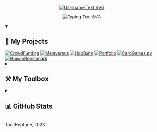 <!-- https://readme-typing-svg.demolab.com/demo/ -->
<p align="center">
   <a href="https://github.com/74C17N3P7UN3">
      <img src="https://readme-typing-svg.demolab.com?font=Fira+Code&size=26&weight=600&duration=1&center=true&vCenter=true&repeat=false&height=26&lines=TacitNeptune%E2%80%89%F0%9F%91%A8%E2%80%8D%F0%9F%92%BB" alt="Username Text SVG">
   </a>
</p>
<p align="center">
  <img src="https://readme-typing-svg.demolab.com?font=Fira+Code&pause=1000&center=true&vCenter=true&repeat=false&height=20&lines=Hi+there!+I'm+TacitNeptune.;I'm+a+skilled+frontend+web+dev;and+a+software+engineer+too!;See+you+below+%F0%9F%98%8E" alt="Typing Text SVG">
</p>

<details open>
   <summary><h2>📘 My Projects</h2></summary>
   <!-- https://github.com/anuraghazra/github-readme-stats -->
   <div align="left">
      <a href="https://github.com/74C17N3P7UN3/CrowdFunding"><img src="https://github-readme-stats.vercel.app/api/pin?username=74C17N3P7UN3&repo=CrowdFunding&bg_color=20232A&title_color=36BCF7&text_color=FFFFFF&icon_color=36BCF7&hide_border=true" alt="CrowdFunding"></a>
      <a href="https://github.com/74C17N3P7UN3/Metaversus"><img src="https://github-readme-stats.vercel.app/api/pin?username=74C17N3P7UN3&repo=Metaversus&bg_color=20232A&title_color=36BCF7&text_color=FFFFFF&icon_color=36BCF7&hide_border=true" alt="Metaversus"></a>
      <a href="https://github.com/74C17N3P7UN3/HooBank"><img src="https://github-readme-stats.vercel.app/api/pin?username=74C17N3P7UN3&repo=HooBank&bg_color=20232A&title_color=36BCF7&text_color=FFFFFF&icon_color=36BCF7&hide_border=true" alt="HooBank"></a>
      <a href="https://github.com/74C17N3P7UN3/Portfolio"><img src="https://github-readme-stats.vercel.app/api/pin?username=74C17N3P7UN3&repo=Portfolio&bg_color=20232A&title_color=36BCF7&text_color=FFFFFF&icon_color=36BCF7&hide_border=true" alt="Portfolio"></a>
      <a href="https://github.com/74C17N3P7UN3/CardGames.py"><img src="https://github-readme-stats.vercel.app/api/pin?username=74C17N3P7UN3&repo=CardGames.py&bg_color=20232A&title_color=36BCF7&text_color=FFFFFF&icon_color=36BCF7&hide_border=true" alt="CardGames.py"></a>
      <a href="https://github.com/74C17N3P7UN3/HumanBenchmark"><img src="https://github-readme-stats.vercel.app/api/pin?username=74C17N3P7UN3&repo=HumanBenchmark&bg_color=20232A&title_color=36BCF7&text_color=FFFFFF&icon_color=36BCF7&hide_border=true" alt="HumanBenchmark"></a>
   </div>
</details>

<details>
   <summary><h2>⚒️ My Toolbox</h2></summary>
   <!-- https://img.shields.io / https://custom-icon-badges.demolab.com -->
   <h4>👨‍💻 Programming and Markup</h4>
   <div align="left">
      <img alt="Bash" src="https://img.shields.io/badge/Bash-4EAA25.svg?logo=gnubash&logoColor=white">
      <img alt="C" src="https://custom-icon-badges.demolab.com/badge/C-03599C.svg?logo=c-in-hexagon&logoColor=white">
      <img alt="C++" src="https://img.shields.io/badge/C++-9C033A.svg?logo=cplusplus&logoColor=white">
      <img alt="C#" src="https://custom-icon-badges.demolab.com/badge/C%23-239120.svg?logo=cs2&logoColor=white">
      <img alt="CSS" src="https://img.shields.io/badge/CSS-1572B6.svg?logo=css3&logoColor=white">
      <img alt="Google Apps Script" src="https://custom-icon-badges.demolab.com/badge/Google%20Apps%20Script-02569B.svg?logo=gs&logoColor=white">
      <img alt="HTML" src="https://img.shields.io/badge/HTML5-E34F26.svg?logo=html5&logoColor=white">
      <img alt="Java" src="https://custom-icon-badges.demolab.com/badge/Java-007396.svg?logo=java&logoColor=white">
      <img alt="JavaScript" src="https://img.shields.io/badge/JavaScript-F7DF1E.svg?logo=javascript&logoColor=black">
      <img alt="JSON" src="https://img.shields.io/badge/JSON-000000.svg?logo=json&logoColor=white">
      <img alt="LaTeX" src="https://img.shields.io/badge/LaTeX-008080.svg?logo=latex&logoColor=white">
      <img alt="Markdown" src="https://img.shields.io/badge/Markdown-000000.svg?logo=markdown&logoColor=white">
      <img alt="Node.js" src="https://img.shields.io/badge/Node.js-339933.svg?logo=node.js&logoColor=white">
      <img alt="PHP" src="https://img.shields.io/badge/PHP-777BB4.svg?logo=php&logoColor=white">
      <img alt="Python" src="https://img.shields.io/badge/Python-3776AB.svg?logo=python&logoColor=white">
      <img alt="Sass" src="https://img.shields.io/badge/Sass-CC6699.svg?logo=sass&logoColor=white">
      <img alt="Scratch" src="https://img.shields.io/badge/Scratch-4D97FF.svg?logo=scratch&logoColor=white">
      <img alt="SVG" src="https://img.shields.io/badge/SVGs-FFB13B.svg?logo=svg&logoColor=black">
      <img alt="Tailwind CSS" src="https://img.shields.io/badge/Tailwind%20CSS-06B6D4.svg?logo=tailwindcss&logoColor=white">
      <img alt="TypeScript" src="https://img.shields.io/badge/TypeScript-3178C6.svg?logo=typescript&logoColor=white">
   </div>

   <h4>🧰 Frameworks & Libraries</h4>
   <div align="left">
      <img alt="Expo" src="https://img.shields.io/badge/Expo-000020.svg?logo=expo&logoColor=white">
      <img alt="Express.js" src="https://img.shields.io/badge/Express.js-404d59.svg?logo=express&logoColor=white">
      <img alt="Firebase" src="https://img.shields.io/badge/Firebase-FFCA28.svg?logo=firebase&logoColor=black">
      <img alt="Font Awesome" src="https://img.shields.io/badge/Font%20Awesome-528DD7.svg?logo=fontawesome&logoColor=white">
      <img alt="Fonts" src="https://img.shields.io/badge/Google%20Fonts-4285F4.svg?logo=googlefonts&logoColor=white">
      <img alt="MUI" src="https://img.shields.io/badge/MUI-007FFF.svg?logo=mui&logoColor=white">
      <img alt="Next.js" src="https://img.shields.io/badge/Next.js-000000.svg?logo=next.js&logoColor=white">
      <img alt="Numpy" src="https://img.shields.io/badge/Numpy-013243.svg?logo=numpy&logoColor=white">
      <img alt="PostCSS" src="https://img.shields.io/badge/PostCSS-DD3A0A.svg?logo=postcss&logoColor=white">
      <img alt="React" src="https://img.shields.io/badge/React-61DAFB.svg?logo=react&logoColor=black">
      <img alt="Three.js" src="https://img.shields.io/badge/Three.js-000000.svg?logo=three.js&logoColor=white">
      <img alt="Vite.js" src="https://img.shields.io/badge/Vite.js-646CFF.svg?logo=vite&logoColor=white">
      <img alt="Wordpress" src="https://img.shields.io/badge/Wordpress-21759B.svg?logo=wordpress&logoColor=white">
   </div>

   <h4>🖥️ Software and Tools</h4>
   <div align="left">
      <img alt="Android" src="https://img.shields.io/badge/Android-3DDC84.svg?logo=android&logoColor=white">
      <img alt="Android Studio" src="https://img.shields.io/badge/Android%20Studio-3DDC84.svg?logo=androidstudio&logoColor=white">
      <img alt="Bitwarden" src="https://img.shields.io/badge/Bitwarden-175DDC.svg?logo=bitwarden&logoColor=white">
      <img alt="Chrome" src="https://img.shields.io/badge/Chrome-4285F4.svg?logo=googlechrome&logoColor=white">
      <img alt="Discord" src="https://img.shields.io/badge/Discord-5865F2.svg?logo=discord&logoColor=white">
      <img alt="Firefox" src="https://img.shields.io/badge/Firefox-FF7139.svg?logo=firefoxbrowser&logoColor=white">
      <img alt="Git" src="https://img.shields.io/badge/Git-F05032.svg?logo=git&logoColor=white">
      <img alt="GitHub Desktop" src="https://img.shields.io/badge/GitHub%20Desktop-8034A9.svg?logo=github&logoColor=white">
      <img alt="GitKraken" src="https://img.shields.io/badge/GitKraken-179287.svg?logo=gitkraken&logoColor=white">
      <img alt="Google Sheets" src="https://img.shields.io/badge/Google%20Sheets-34A853.svg?logo=googlesheets&logoColor=white">
      <img alt="IntelliJ IDEA" src="https://img.shields.io/badge/IntelliJ%20IDEA-087CFA.svg?logo=intellijidea&logoColor=white">
      <img alt="Jupyter" src="https://img.shields.io/badge/Jupyter-F37626.svg?logo=jupyter&logoColor=white">
      <img alt="Kali Linux" src="https://img.shields.io/badge/Kali%20Linux-557C94.svg?logo=kalilinux&logoColor=white">
      <img alt="Netlify" src="https://img.shields.io/badge/Netlify-00C7B7.svg?logo=netlify&logoColor=white">
      <img alt="Prettier" src="https://img.shields.io/badge/Prettier-F7B93E.svg?logo=prettier&logoColor=black">
      <img alt="PyCharm" src="https://img.shields.io/badge/PyCharm-1FD58F.svg?logo=pycharm&logoColor=white">
      <img alt="Spotify" src="https://img.shields.io/badge/Spotify-1DB954.svg?logo=spotify&logoColor=white">
      <img alt="Stack Overflow" src="https://img.shields.io/badge/Stack%20Overflow-F58025.svg?logo=stackoverflow&logoColor=white">
      <img alt="Vercel" src="https://img.shields.io/badge/Vercel-000000.svg?logo=vercel&logoColor=white">
      <img alt="VS Code" src="https://img.shields.io/badge/VS%20Code-007ACC.svg?logo=visualstudiocode&logoColor=white">
      <img alt="Windows" src="https://img.shields.io/badge/Windows-0078D4.svg?logo=windows11&logoColor=white">
   </div>
</details>

<details>
   <summary><h2>📊 GitHub Stats</h2></summary>
   <!-- https://github.com/anuraghazra/github-readme-stats -->
   <div align="left">
      <img src="https://github-readme-stats.vercel.app/api?username=74C17N3P7UN3&custom_title=My+GitHub's+Stats&count_private=true&show_icons=true&bg_color=20232A&title_color=36BCF7&text_color=FFFFFF&icon_color=36BCF7&hide_border=true&hide=contribs&text_bold=false" alt="GitHub Stats" height="160px">
      <img src="https://github-readme-stats.vercel.app/api/top-langs?username=74C17N3P7UN3&langs_count=6&hide=solidity&layout=compact&bg_color=20232A&title_color=36BCF7&text_color=FFFFFF&hide_border=true" alt="Languages Stats" height="160px">
   </div>
   <!-- https://github.com/ashutosh00710/github-readme-activity-graph -->
   <div align="left">
      <img src="https://github-readme-activity-graph.cyclic.app/graph?username=74C17N3P7UN3&custom_title=My+GitHub's+Contributions+Graph&bg_color=20232A&color=FFFFFF&title_color=36BCF7&line=36BCF7&point=FFFFFF&area=true&area_color=FFFFFF&hide_border=true&radius=4.5" height="257px">
   </div>
</details>

<p align="left">TacitNeptune, 2023</p>
